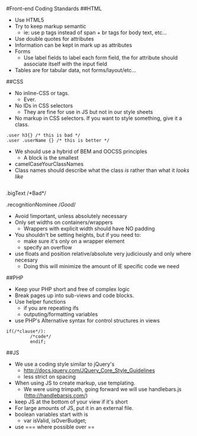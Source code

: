 #Front-end Coding Standards
##HTML
- Use HTML5 
- Try to keep markup semantic
	- ie: use p tags instead of span + br tags for body text, etc...
- Use double quotes for attributes
- Information can be kept in mark up as attributes 
		<div class="user" data-user-pk="1" data-name="Aris"></div>
- Forms
	- Use label fields to label each form field, the for attribute should associate itself with the input field
- Tables are for tabular data, not forms/layout/etc...
	
##CSS
- No inline-CSS or <style></style> tags.
	- Ever.
- No IDs in CSS selectors
	- They are fine for use in JS but not in our style sheets
- No markup in CSS selectors. If you want to style something, give it a class. 
<pre><code>.user h3{} /* this is bad */
.user .userName {} /* this is better */</code></pre>
- We should use a hybrid of BEM and OOCSS principles
	- A block is the smallest 
- camelCaseYourClassNames
- Class names should describe what the class *is* rather than what it *looks like*
<pre><code></code></pre>.bigText /*Bad*/
.recognitionNominee /*Good*/</code></pre>
- Avoid !important, unless absolutely necessary
- Only set widths on containers/wrappers
	- Wrappers with explicit width should have NO padding
- You shouldn't be setting heights, but if you need to:
	- make sure it's only on a wrapper element
	- specify an overflow
- use floats and position relative/absolute very judiciously and only where necesary
	- Doing this will minimize the amount of IE specific code we need

	
##PHP
- Keep your PHP short and free of complex logic
- Break pages up into sub-views and code blocks.
- Use helper functions
	- if you are repeating ifs
	- outputing/formatting variables
- use PHP's Alternative syntax for control structures in views
<pre><code>if(/*clause*/): 
		 /*code*/ 
		 endif;</code></pre>
##JS
- We use a coding style similar to jQuery's 
	- http://docs.jquery.com/JQuery_Core_Style_Guidelines
	- less strict on spacing
- When using JS to create markup, use templating.
	- We were using trimpath, going forward we will use handlebars.js (http://handlebarsjs.com/)
- keep JS at the bottom of your view if it's short
- For large amounts of JS, put it in an external file.
- boolean variables start with is
	- var isValid, isOverBudget;
- use === where possible over ==